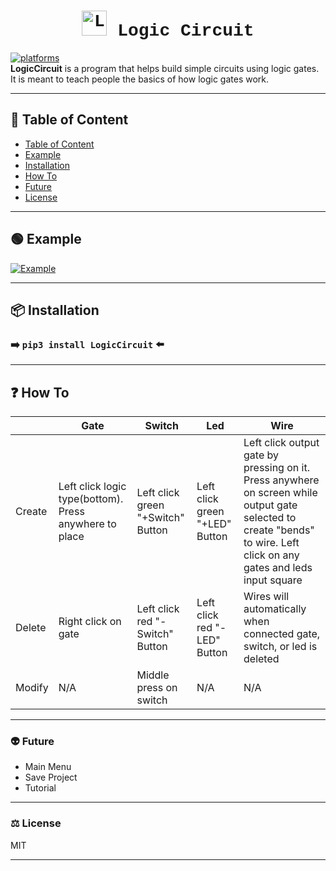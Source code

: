 <h1 align="center"  style="font-family: Courier, serif;">
  <a href="https://github.com/TINYT1ME/LogicCircuit/"><img src="https://i.postimg.cc/Gp3Cj8vM/logo.png" width="40" title="LogicCircuit"></a>
  Logic Circuit
</h1>

[![platforms](https://img.shields.io/badge/platforms-Windows%20%7C%20Mac%20%7C%20Linux-%23808080--%2332cd32)](https://github.com/TINYT1ME/GoodUSB/actions)
<br>
**LogicCircuit** is a program that helps build simple circuits using logic gates. It is meant to teach people the basics of how logic gates work.

---

## 📃 Table of Content

- [Table of Content](#-Table-of-Content)
- [Example](#-Example)
- [Installation](#-Installation)
- [How To](#-How-To)
- [Future](#-Future)
- [License](#-License)

---

## 🟢 Example
<a href="https://github.com/TINYT1ME/LogicCircuit/"><img src="https://i.postimg.cc/vBkwM0kj/example.gif"  title="Example"></a>

---

## 📦 Installation

### ➡️ `pip3 install LogicCircuit` ⬅️

---

## ❓ How To

|   | Gate  | Switch  | Led  | Wire  |
| ------------ | ------------ | ------------ | ------------ | ------------ |
| Create  | Left click logic type(bottom). Press anywhere to place  | Left click green "+Switch" Button  | Left click green "+LED" Button  | Left click output gate by pressing on it. Press anywhere on screen while output gate selected to create "bends" to wire. Left click on any gates and leds input square  |
| Delete  |  Right click on gate |  Left click red "-Switch" Button  |  Left click red "-LED" Button | Wires will automatically when connected gate, switch, or led is deleted   |
| Modify  | N/A  |  Middle press on switch | N/A  | N/A  |



---


### 👽 Future

- Main Menu
- Save Project
- Tutorial

---

### ⚖️ License

MIT

---
